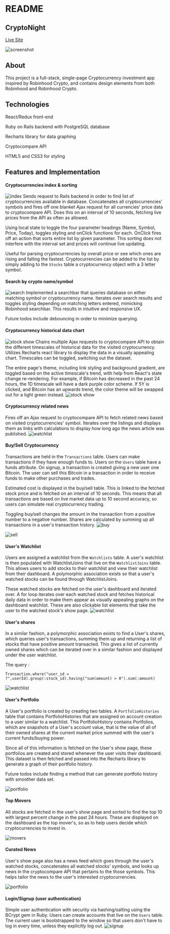# README
## CryptoNight
[Live Site](https://crypto-night.herokuapp.com)

![screenshot](readme_images/screenshot1.png)

## About
This project is a full-stack, single-page Cryptocurrency investment app inspired by Robinhood Crypto, and contains design elements from both Robinhood and Robinhood Crypto.

## Technologies
React/Redux front-end

Ruby on Rails backend with PostgreSQL database

Recharts library for data graphing

Cryptocompare API

HTML5 and CSS3 for styling

## Features and Implementation
#### Cryptocurrencies index & sorting
![index](readme_images/cryptoindex.png)
Sends request to Rails backend in order to find list of cryptocurrencies available in database. Concatenates all cryptocurrencies' symbols and fires off one blanket Ajax request for all currencies' price data to cryptocompare API. Does this on an interval of 10 seconds, fetching live prices from the API as often as allowed.

Using local state to toggle the four parameter headings (Name, Symbol, Price, Today), toggles styling and onClick functions for each. OnClick fires off an action that sorts entire list by given parameter. This sorting does not interfere with the interval set and prices will continue live updating.

Useful for parsing cryptocurrencies by overall price or see which ones are rising and falling the fastest. Cryptocurrencies can be added to the list by simply adding to the ```Stocks``` table a cryptocurrency object with a 3 letter symbol.

#### Search by crypto name/symbol
![search](readme_images/searchbar.png)
Implemented a searchbar that queries database on either matching symbol or cryptocurrency name. Iterates over search results and toggles styling depending on matching letters entered, mimicking Robinhood searchbar. This results in intuitive and responsive UX.

Future todos include debouncing in order to minimize querying.

#### Cryptocurrency historical data chart
![stock show](readme_images/stockshowdown.png)
Chains multiple Ajax requests to cryptocompare API to obtain the different timescales of historical data for the visited cryptocurrency. Utilizes Recharts react library to display the data in a visually appealing chart. Timescales can be toggled, switching out the dataset.

The entire page's theme, including link styling and background gradient, are toggled based on the active timescale's trend, with help from React's state change re-rendering. For example, if Bitcoin has decreased in the past 24 hours, the 1D timescale will have a dark purple color scheme. If 5Y is clicked, and Bitcoin has an upwards trend, the color theme will be swapped out for a light green instead.
![stock show](readme_images/stockshowup.png)

#### Cryptocurrency related news
Fires off an Ajax request to cryptocompare API to fetch related news based on visited cryptocurrencies' symbol. Iterates over the listings and displays them as links with calculations to display how long ago the news article was published.
![watchlist](readme_images/news.png)

#### Buy/Sell Cryptocurrency
Transactions are held in the ```Transactions``` table. Users can make transactions if they have enough funds to. Users on the ```Users``` table have a funds attribute. On signup, a transaction is created giving a new user one Bitcoin. The user can sell this Bitcoin in a transaction in order to receive funds to make other purchases and trades.

Estimated cost is displayed in the buy/sell table. This is linked to the fetched stock price and is fetched on an interval of 10 seconds. This means that all transactions are based on live market data up to 10 second accuracy, so users can simulate real cryptocurrency trading.

Toggling buy/sell changes the amount in the transaction from a positive number to a negative number. Shares are calculated by summing up all transactions in a user's transaction history.
![buy](readme_images/buy.png)

![sell](readme_images/sell.png)

#### User's Watchlist
Users are assigned a watchlist from the ```Watchlists``` table. A user's watchlist is then populated with WatchlistJoins that live on the ```WatchlistJoins``` table. This allows users to add stocks to their watchlist and view their watchlist from their dashboard. A polymorphic association exists so that a user's watched stocks can be found through WatchlistJoins.

These watched stocks are fetched on the user's dashboard and iterated over. A for loop iterates over each watched stock and fetches historical daily data in order to make them appear as visually appealing graphs on the dashboard watchlist. These are also clickable list elements that take the user to the watched stock's show page.
![watchlist](readme_images/watchlist.png)

#### User's shares
In a similar fashion, a polymorphic association exists to find a User's shares, which queries user's transactions, summing them up and returning a list of stocks that have positive amount transacted. This gives a list of currently owned shares which can be iterated over in a similar fashion and displayed under the user watchlist.

The query :

 `Transaction.where("user_id = ?",userId).group(:stock_id).having("sum(amount) > 0").sum(:amount) `

 ![watchlist](readme_images/shares.png)

#### User's Portfolio
A User's portfolio is created by creating two tables. A `PortfolioHistories` table that contains PortfolioHistories that are assigned on account creation to a user similar to a watchlist. This PortfolioHistory contains Portfolios, which are snapshots of a User's account value, that is the value of all of their owned shares at the current market price summed with the user's current funds/buying power.

Since all of this information is fetched on the User's show page, these portfolios are created and stored whenever the user visits their dashboard. This dataset is then fetched and passed into the Recharts library to generate a graph of their portfolio history.

Future todos include finding a method that can generate portfolio history with smoother data set.

![portfolio](readme_images/portfolio.png)

#### Top Movers
All stocks are fetched in the user's show page and sorted to find the top 10 with largest percent change in the past 24 hours. These are displayed on the dashboard as the top mover's, so as to help users decide which cryptocurrencies to invest in.

![movers](readme_images/movers.png)

#### Curated News
User's show page also has a news feed which goes through the user's watched stocks, concatenates all watched stocks' symbols, and looks up news in the cryptocompare API that pertains to the those symbols. This helps tailor the news to the user's interested cryptocurrencies.

![portfolio](readme_images/curated_news.png)

#### Login/Signup (user authentication)
Simple user authentication with security via hashing/salting using the BCrypt gem in Ruby. Users can create accounts that live on the `Users` table. The current user is bootstrapped to the window so that users don't have to log in every time, unless they explicitly log out.
![signup](readme_images/signup.png)
